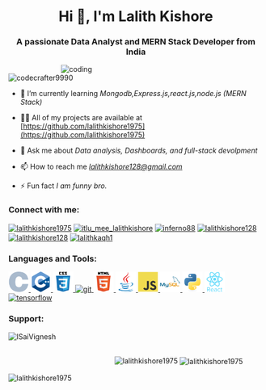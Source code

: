 <h1 align="center">Hi 👋, I'm Lalith Kishore</h1>
<h3 align="center">A passionate Data Analyst and MERN Stack Developer from India</h3>
<img align="right" alt="coding" width="400" src="https://camo.githubusercontent.com/4d9f5ecceb711eec6e2018f38a5677dc657c9738d4a65ba3b928c41c0a45b439/68747470733a2f2f6d69726f2e6d656469756d2e636f6d2f6d61782f313336302f302a37513379765349765f7430696f4a2d5a2e676966">
<p align="left"> <img src="https://komarev.com/ghpvc/?username=codecrafter9990&label=Profile%20views&color=0e75b6&style=flat" alt="codecrafter9990" /> </p>

- 🌱 I’m currently learning *Mongodb,Express.js,react.js,node.js (MERN Stack)*

- 👨‍💻 All of my projects are available at [https://github.com/lalithkishore1975](https://github.com/lalithkishore1975)

- 💬 Ask me about *Data analysis, Dashboards, and full-stack devolpment*

- 📫 How to reach me *lalithkishore128@gmail.com*

- ⚡ Fun fact *I am funny bro.*

<h3 align="left">Connect with me:</h3>
<p align="left">
<a href="https://www.linkedin.com/in/lalithkishore1975/" target="blank"><img align="center" src="https://raw.githubusercontent.com/rahuldkjain/github-profile-readme-generator/master/src/images/icons/Social/linked-in-alt.svg" alt="lalithkishore1975" height="30" width="40" /></a>
<a href="https://instagram.com/itlu_mee_lalithkishore" target="blank"><img align="center" src="https://raw.githubusercontent.com/rahuldkjain/github-profile-readme-generator/master/src/images/icons/Social/instagram.svg" alt="itlu_mee_lalithkishore" height="30" width="40" /></a>
<a href="https://www.codechef.com/users/inferno88" target="blank"><img align="center" src="https://cdn.jsdelivr.net/npm/simple-icons@3.1.0/icons/codechef.svg" alt="inferno88" height="30" width="40" /></a>
<a href="https://www.hackerrank.com/profile/lalithkishore128" target="blank"><img align="center" src="https://raw.githubusercontent.com/rahuldkjain/github-profile-readme-generator/master/src/images/icons/Social/hackerrank.svg" alt="lalithkishore128" height="30" width="40" /></a>
<a href="https://leetcode.com/u/lalithkishore128/" target="blank"><img align="center" src="https://raw.githubusercontent.com/rahuldkjain/github-profile-readme-generator/master/src/images/icons/Social/leet-code.svg" alt="lalithkishore128" height="30" width="40" /></a>
<a href="https://www.geeksforgeeks.org/user/lalithkaqh1/?ref=header_profile" target="blank"><img align="center" src="https://raw.githubusercontent.com/rahuldkjain/github-profile-readme-generator/master/src/images/icons/Social/geeks-for-geeks.svg" alt="lalithkaqh1" height="30" width="40" /></a>
</p>

<h3 align="left">Languages and Tools:</h3>
<p align="left"> <a href="https://www.cprogramming.com/" target="_blank" rel="noreferrer"> <img src="https://raw.githubusercontent.com/devicons/devicon/master/icons/c/c-original.svg" alt="c" width="40" height="40"/> </a> <a href="https://www.w3schools.com/cpp/" target="_blank" rel="noreferrer"> <img src="https://raw.githubusercontent.com/devicons/devicon/master/icons/cplusplus/cplusplus-original.svg" alt="cplusplus" width="40" height="40"/> </a> <a href="https://www.w3schools.com/css/" target="_blank" rel="noreferrer"> <img src="https://raw.githubusercontent.com/devicons/devicon/master/icons/css3/css3-original-wordmark.svg" alt="css3" width="40" height="40"/> </a> <a href="https://git-scm.com/" target="_blank" rel="noreferrer"> <img src="https://www.vectorlogo.zone/logos/git-scm/git-scm-icon.svg" alt="git" width="40" height="40"/> </a> <a href="https://www.w3.org/html/" target="_blank" rel="noreferrer"> <img src="https://raw.githubusercontent.com/devicons/devicon/master/icons/html5/html5-original-wordmark.svg" alt="html5" width="40" height="40"/> </a> <a href="https://www.java.com" target="_blank" rel="noreferrer"> <img src="https://raw.githubusercontent.com/devicons/devicon/master/icons/java/java-original.svg" alt="java" width="40" height="40"/> </a> <a href="https://developer.mozilla.org/en-US/docs/Web/JavaScript" target="_blank" rel="noreferrer"> <img src="https://raw.githubusercontent.com/devicons/devicon/master/icons/javascript/javascript-original.svg" alt="javascript" width="40" height="40"/> </a> <a href="https://www.mysql.com/" target="_blank" rel="noreferrer"> <img src="https://raw.githubusercontent.com/devicons/devicon/master/icons/mysql/mysql-original-wordmark.svg" alt="mysql" width="40" height="40"/> </a> <a href="https://www.python.org" target="_blank" rel="noreferrer"> <img src="https://raw.githubusercontent.com/devicons/devicon/master/icons/python/python-original.svg" alt="python" width="40" height="40"/> </a> <a href="https://reactjs.org/" target="_blank" rel="noreferrer"> <img src="https://raw.githubusercontent.com/devicons/devicon/master/icons/react/react-original-wordmark.svg" alt="react" width="40" height="40"/> </a> <a href="https://www.tensorflow.org" target="_blank" rel="noreferrer"> <img src="https://www.vectorlogo.zone/logos/tensorflow/tensorflow-icon.svg" alt="tensorflow" width="40" height="40"/> </a> </p>

<h3 align="left">Support:</h3>
<p><a href="https://www.buymeacoffee.com/LalithKishore"> <img align="left" src="https://cdn.buymeacoffee.com/buttons/v2/default-yellow.png" height="50" width="210" alt="ISaiVignesh" /></a></p><br><br>

<p><img align="left" src="https://github-readme-stats.vercel.app/api/top-langs?username=lalithkishore1975&show_icons=true&locale=en&layout=compact" alt="lalithkishore1975" /></p>

<p>&nbsp;<img align="center" src="https://github-readme-stats.vercel.app/api?username=lalithkishore1975&show_icons=true&locale=en" alt="lalithkishore1975" /></p>

<p><img align="center" src="https://github-readme-streak-stats.herokuapp.com/?user=lalithkishore1975&" alt="lalithkishore1975" /></p>
